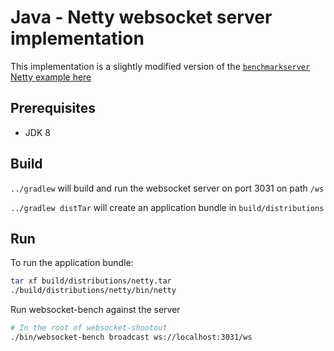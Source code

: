 # Java - Netty websocket server implementation

This implementation is a slightly modified version of the [`benchmarkserver`
Netty example here](https://github.com/netty/netty/tree/netty-4.1.5.Final/example/src/main/java/io/netty/example/http/websocketx/benchmarkserver)

## Prerequisites

- JDK 8

## Build

`../gradlew` will build and run the websocket server on port 3031 on path `/ws`

`../gradlew distTar` will create an application bundle in `build/distributions`

## Run

To run the application bundle:

```bash
tar xf build/distributions/netty.tar
./build/distributions/netty/bin/netty
```

Run websocket-bench against the server

```bash
# In the root of websocket-shootout
./bin/websocket-bench broadcast ws://localhost:3031/ws
```
